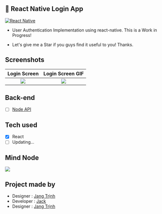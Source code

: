 ## 🚀 React Native Login App

[![React Native](https://img.shields.io/badge/React%20Native-v0.58.6-blue.svg)](https://facebook.github.io/react-native/)

* User Authentication Implementation using react-native. This is a Work in Progress!

* Let's give me a Star if you guys find it useful to you! Thanks.

## Screenshots

Login Screen              |  Login Screen GIF
:-------------------------:|:-------------------------:
![](https://raw.githubusercontent.com/lunvjp/React-Native-Login-App/master/screen_images/Login-Screen-iphone8.png)  |  ![](https://raw.githubusercontent.com/lunvjp/React-Native-Login-App/master/screen_images/Login-Screen-gray-background.gif)

## Back-end
- [ ] [Node API](https://github.com/lunvjp/MERN-boilerplate)

## Tech used
- [x] React
- [ ] Updating...

## Mind Node
![](https://raw.githubusercontent.com/lunvjp/React-Native-Login-App/master/screen_images/Mind-Node.png)

## Project made by
* Designer : [Jang Trịnh](https://www.linkedin.com/in/jangtrinh/)
* Developer : [Jack](https://www.linkedin.com/in/phuong-jack)
* Designer : <a href="https://www.linkedin.com/in/jangtrinh/" target="_blank">Jang Trịnh</a>
